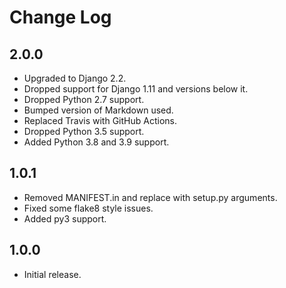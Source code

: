 Change Log
==========

2.0.0
-----

* Upgraded to Django 2.2.
* Dropped support for Django 1.11 and versions below it.
* Dropped Python 2.7 support.
* Bumped version of Markdown used.
* Replaced Travis with GitHub Actions.
* Dropped Python 3.5 support.
* Added Python 3.8 and 3.9 support.


1.0.1
-----

* Removed MANIFEST.in and replace with setup.py arguments.
* Fixed some flake8 style issues.
* Added py3 support.


1.0.0
-----

* Initial release.

